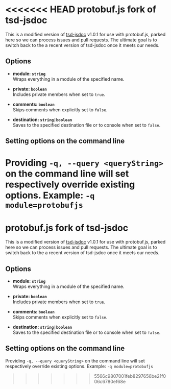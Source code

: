 <<<<<<< HEAD
protobuf.js fork of tsd-jsdoc
=============================

This is a modified version of [tsd-jsdoc](https://github.com/englercj/tsd-jsdoc) v1.0.1 for use with protobuf.js, parked here so we can process issues and pull requests. The ultimate goal is to switch back to the a recent version of tsd-jsdoc once it meets our needs.

Options
-------

* **module: `string`**<br />
  Wraps everything in a module of the specified name.

* **private: `boolean`**<br />
  Includes private members when set to `true`.

* **comments: `boolean`**<br />
  Skips comments when explicitly set to `false`.

* **destination: `string|boolean`**<br />
  Saves to the specified destination file or to console when set to `false`.

Setting options on the command line
-----------------------------------
Providing `-q, --query <queryString>` on the command line will set respectively override existing options. Example: `-q module=protobufjs`
=======
protobuf.js fork of tsd-jsdoc
=============================

This is a modified version of [tsd-jsdoc](https://github.com/englercj/tsd-jsdoc) v1.0.1 for use with protobuf.js, parked here so we can process issues and pull requests. The ultimate goal is to switch back to the a recent version of tsd-jsdoc once it meets our needs.

Options
-------

* **module: `string`**<br />
  Wraps everything in a module of the specified name.

* **private: `boolean`**<br />
  Includes private members when set to `true`.

* **comments: `boolean`**<br />
  Skips comments when explicitly set to `false`.

* **destination: `string|boolean`**<br />
  Saves to the specified destination file or to console when set to `false`.

Setting options on the command line
-----------------------------------
Providing `-q, --query <queryString>` on the command line will set respectively override existing options. Example: `-q module=protobufjs`
>>>>>>> 5566c9807001feb8297656be21f006c6780ef68e
